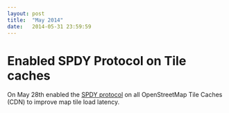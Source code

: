 ```yaml
---
layout: post
title:  "May 2014"
date:   2014-05-31 23:59:59
---
```


# Enabled SPDY Protocol on Tile caches

On May 28th enabled the [SPDY protocol](http://en.wikipedia.org/wiki/SPDY) on all OpenStreetMap Tile Caches (CDN) to improve map tile load latency.
